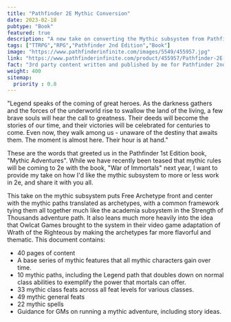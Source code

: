 ```yaml
---
title: "Pathfinder 2E Mythic Conversion"
date: 2023-02-18
pubtype: "Book"
featured: true
description: "A new take on converting the Mythic subsystem from Pathfinder 1st edition to 2nd edition"
tags: ["TTRPG","RPG","Pathfinder 2nd Edition","Book"]
image: "https://www.pathfinderinfinite.com/images/5549/455957.jpg"
link: "https://www.pathfinderinfinite.com/product/455957/Pathfinder-2E-Mythic-Conversion"
fact: "3rd party content written and published by me for Pathfinder 2nd Edition"
weight: 400
sitemap:
  priority : 0.8
---
```


"Legend speaks of the coming of great heroes. As the darkness gathers and the forces of the underworld rise to swallow the land of the living, a few brave souls will hear the call to greatness. Their deeds will become the stories of our time, and their victories will be celebrated for centuries to come. Even now, they walk among us - unaware of the destiny that awaits them. The moment is almost here. Their hour is at hand."

These are the words that greeted us in the Pathfinder 1st Edition book, "Mythic Adventures". While we have recently been teased that mythic rules will be coming to 2e with the book, "War of Immortals" next year, I want to provide my take on how I'd like the mythic subsystem to more or less work in 2e, and share it with you all.

This take on the mythic subsystem puts Free Archetype front and center with the mythic paths translated as archetypes, with a common framework tying them all together much like the academia subsystem in the Strength of Thousands adventure path. It also leans much more heavily into the idea that Owlcat Games brought to the system in their video game adaptation of Wrath of the Righteous by making the archetypes far more flavorful and thematic.
This document contains:

- 40 pages of content
- A base series of mythic features that all mythic characters gain over time.
- 10 mythic paths, including the Legend path that doubles down on normal class abilities to exemplify the power that mortals can offer.
- 33 mythic class feats across all feat levels for various classes.
- 49 mythic general feats
- 22 mythic spells
- Guidance for GMs on running a mythic adventure, including story ideas.